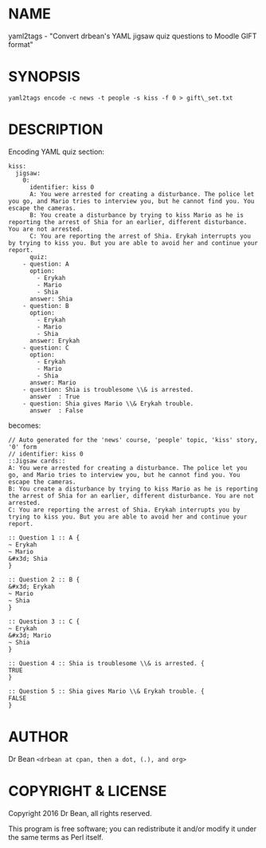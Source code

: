# NAME

yaml2tags - "Convert drbean's YAML jigsaw quiz questions to Moodle GIFT format" 

# SYNOPSIS

	yaml2tags encode -c news -t people -s kiss -f 0 > gift\_set.txt

# DESCRIPTION

Encoding YAML quiz section:

	kiss:
	  jigsaw:
	    0:
	      identifier: kiss 0
	      A: You were arrested for creating a disturbance. The police let you go, and Mario tries to interview you, but he cannot find you. You escape the cameras.
	      B: You create a disturbance by trying to kiss Mario as he is reporting the arrest of Shia for an earlier, different disturbance. You are not arrested.
	      C: You are reporting the arrest of Shia. Erykah interrupts you by trying to kiss you. But you are able to avoid her and continue your report.
	      quiz:
		- question: A
		  option:
		    - Erykah
		    - Mario
		    - Shia
		  answer: Shia
		- question: B
		  option:
		    - Erykah
		    - Mario
		    - Shia
		  answer: Erykah
		- question: C
		  option:
		    - Erykah
		    - Mario
		    - Shia
		  answer: Mario
		- question: Shia is troublesome \\& is arrested.
		  answer  : True
		- question: Shia gives Mario \\& Erykah trouble.
		  answer  : False

becomes:

	// Auto generated for the 'news' course, 'people' topic, 'kiss' story, '0' form
	// identifier: kiss 0
	::Jigsaw cards::
	A: You were arrested for creating a disturbance. The police let you go, and Mario tries to interview you, but he cannot find you. You escape the cameras.
	B: You create a disturbance by trying to kiss Mario as he is reporting the arrest of Shia for an earlier, different disturbance. You are not arrested.
	C: You are reporting the arrest of Shia. Erykah interrupts you by trying to kiss you. But you are able to avoid her and continue your report.

	:: Question 1 :: A {
	~ Erykah
	~ Mario
	&#x3d; Shia
	}

	:: Question 2 :: B {
	&#x3d; Erykah
	~ Mario
	~ Shia
	}

	:: Question 3 :: C {
	~ Erykah
	&#x3d; Mario
	~ Shia
	}

	:: Question 4 :: Shia is troublesome \\& is arrested. {
	TRUE
	}

	:: Question 5 :: Shia gives Mario \\& Erykah trouble. {
	FALSE
	}

# AUTHOR

Dr Bean `<drbean at cpan, then a dot, (.), and org>`

# COPYRIGHT & LICENSE

Copyright 2016 Dr Bean, all rights reserved.

This program is free software; you can redistribute it and/or modify it
under the same terms as Perl itself.
